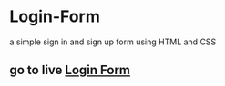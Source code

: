 # Login-Form
a simple sign in and sign up form using HTML and CSS


## go to live [Login Form](https://champ96k.github.io/Login-Form/)
